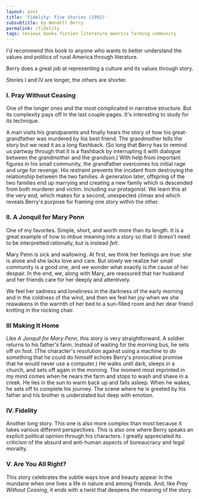 ```yaml
---
layout: post
title: 'Fidelity: Five Stories (1992)'
subsubtitle: by Wendell Berry
permalink: /fidelity
tags: reviews books fiction literature america farming community
---
```


I'd recommend this book to anyone who wants to better understand the values and politics of rural America through literature.
<!--more-->
Berry does a great job at representing a culture and its values through story.

Stories I and IV are longer, the others are shorter.

### I. Pray Without Ceasing

One of the longer ones and the most complicated in narrative structure.
But its complexity pays off in the last couple pages.
It's interesting to study for its technique.

A man visits his grandparents and finally hears the story of how his great-grandfather was murdered by his best friend.
The grandmother tells the story but we read it as a long flashback.
(So long that Berry has to remind us partway through that it is a flashback by interrupting it with dialogue between the grandmother and the grandson.)
With help from important figures in his small community, the grandfather overcomes his initial rage and urge for revenge.
His restraint prevents the incident from destroying the relationship between the two families.
A generation later, offspring of the two families end up marrying and creating a new family which is descended from both murderer and victim.
Including our protagonist.
We learn this at the very end, which makes for a second, unexpected climax and which reveals Berry's purpose for framing one story within the other.

### II. A Jonquil for Mary Penn

One of my favorites.
Simple, short, and worth more than its length.
It is a great example of how to imbue meaning into a story so that it doesn't need to be interpretted rationally, but is instead _felt_.

Mary Penn is sick and wallowing.
At first, we think her feelings are true: she is alone and she lacks love and care.
But slowly we realize her small community is a good one, and we wonder what exactly is the cause of her despair.
In the end, we, along with Mary, are reassured that her husband and her friends care for her deeply and attentively.

We feel her sadness and loneliness in the darkness of the early morning and in the coldness of the wind, and then we feel her joy when we she reawakens in the warmth of her bed to a sun-filled room and her dear friend knitting in the rocking chair.

### III Making It Home

Like _A Jonquil for Mary Penn_, this story is very straightforward.
A soldier returns to his father's farm.
Instead of waiting for the morning bus, he sets off on foot.
(The character's resolution against using a machine to do something that he could do himself echoes Berry's provocative promise that he would never use a computer.)
He walks until dark, sleeps in a church, and sets off again in the morning.
The moment most imprinted in my mind comes when he nears the farm and stops to wash and shave in a creek.
He lies in the sun to warm back up and falls asleep.
When he wakes, he sets off to complete his journey.
The scene where he is greeted by his father and his brother is understated but deep with emotion.

### IV. Fidelity

Another long story.
This one is also more complex than most because it takes various different perspectives.
This is also one where Berry speaks an explicit political opinion through his characters.
I greatly appreciated its criticism of the absurd and anti-human aspects of bureaucracy and legal morality.

### V. Are You All Right?

This story celebrates the subtle ways love and beauty appear in the mundane when one lives a life in nature and among friends.
And, like _Pray Without Ceasing_, it ends with a twist that deepens the meaning of the story.